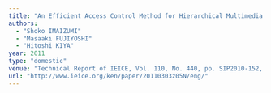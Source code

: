 ```yaml
---
title: "An Efficient Access Control Method for Hierarchical Multimedia Content"
authors:
  - "Shoko IMAIZUMI"
  - "Masaaki FUJIYOSHI"
  - "Hitoshi KIYA"
year: 2011
type: "domestic"
venue: "Technical Report of IEICE, Vol. 110, No. 440, pp. SIP2010-152, 沖縄県石垣市, 2011-03-03."
url: "http://www.ieice.org/ken/paper/20110303z05N/eng/"
---
```

